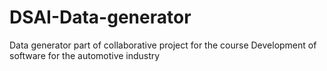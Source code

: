 # DSAI-Data-generator
Data generator part of collaborative project for the course Development of software for the automotive industry
